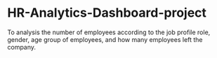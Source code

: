 # HR-Analytics-Dashboard-project
To analysis the number of employees according to the job profile role, gender, age group of employees, and how many employees left the company.
